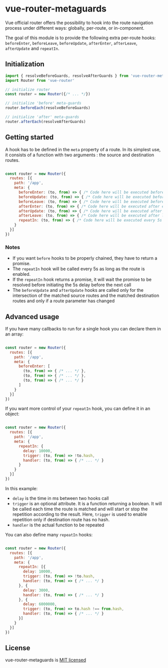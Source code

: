 # vue-router-metaguards

Vue official router offers the possibility to hook into the route navigation process under different ways: globally, per-route, or in-component. 

The goal of this module is to provide the following extra per-route hooks: `beforeEnter`, `beforeLeave`, `beforeUpdate`, `afterEnter`, `afterLeave`, `afterUpdate` and `repeatIn`.

## Initialization

```javascript
import { resolveBeforeGuards, resolveAfterGuards } from 'vue-router-metaguards'
import Router from 'vue-router'

// initialize router
const router = new Router({/* ... */})

// initialize 'before' meta-guards
router.beforeEach(resolveBeforeGuards)

// initialize 'after' meta-guards
router.afterEach(resolveAfterGuards)
```

## Getting started

A hook has to be defined in the `meta` property of a route. In its simplest use, it consists of a function with two arguments : the source and destination routes.

```javascript

const router = new Router({
  routes: [{
    path: '/app',
    meta: {
      beforeEnter: (to, from) => { /* Code here will be executed before entering a new route */ },
      beforeUpdate: (to, from) => { /* Code here will be executed before updating a resolved route */ },
      beforeLeave: (to, from) => { /* Code here will be executed before leaving a resolved route */ },
      afterEnter: (to, from) => { /* Code here will be executed after entering a new route */ },
      afterUpdate: (to, from) => { /* Code here will be executed after updating a resolved route */ },
      afterLeave: (to, from) => { /* Code here will be executed after leaving a resolved route */ },
      repeatIn: (to, from) => { /* Code here will be executed every 5s as long as route is resolved */ },
    }
  }]
})

```

### Notes

* If you want `before` hooks to be properly chained, they have to return a promise.
* The `repeatIn` hook will be called every 5s as long as the route is enabled.
* If the `repeatIn` hook returns a promise, it will wait the promise to be resolved before initiating the 5s delay before the next call
* The `beforeUpdate` and `afterUpdate` hooks are called only for the intersection of the matched source routes and the matched destination routes and only if a route parameter has changed

## Advanced usage

If you have many callbacks to run for a single hook you can declare them in an array:

```javascript

const router = new Router({
  routes: [{
    path: '/app',
    meta: {
      beforeEnter: [
        (to, from) => { /* ... */ },
        (to, from) => { /* ... */ },
        (to, from) => { /* ... */ }
      ]                
    }
  }]
})
```

If you want more control of your `repeatIn` hook, you can define it in an object:

```javascript

const router = new Router({
  routes: [{
    path: '/app',
    meta: {
      repeatIn: {
        delay: 10000,
        trigger: (to, from) => !to.hash,
        handler: (to, from) => { /* ... */ }
      }
    }
  }]
})
```
In this example:
* `delay` is the time in ms between two hooks call
* `trigger` is an optional attribute. It is a function returning a boolean. It will be called each time the route is matched and will start or stop the repetition according to the result. Here, `trigger` is used to enable repetition only if destination route has no hash.
* `handler` is the actual function to be repeated


You can also define many `repeatIn` hooks:
```javascript

const router = new Router({
  routes: [{
    path: '/app',
    meta: {
      repeatIn: [{
        delay: 10000,
        trigger: (to, from) => !to.hash,
        handler: (to, from) => { /* ... */ }
      }, {
        delay: 3000,
        handler: (to, from) => { /* ... */ }
      }, {
        delay: 6000000,
        trigger: (to, from) => to.hash !== from.hash,
        handler: (to, from) => { /* ... */ }
      }]
    }
  }]
})
```

## License

vue-router-metaguards is [MIT licensed](https://github.com/ATEME/vue-router-metaguards/blob/master/LICENSE)